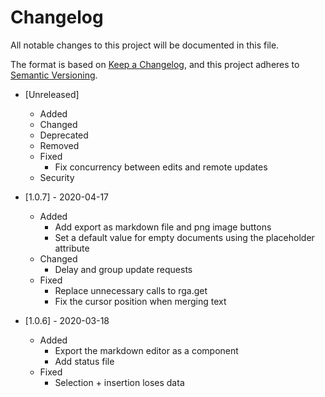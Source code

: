 # Changelog

All notable changes to this project will be documented in this file.

The format is based on [Keep a Changelog](https://keepachangelog.com/en/1.0.0/),
and this project adheres to [Semantic Versioning](https://semver.org/spec/v2.0.0.html).

- [Unreleased]

  - Added
  - Changed
  - Deprecated
  - Removed
  - Fixed
    - Fix concurrency between edits and remote updates
  - Security

- [1.0.7] - 2020-04-17

  - Added
    - Add export as markdown file and png image buttons
    - Set a default value for empty documents using the placeholder attribute
  - Changed
    - Delay and group update requests
  - Fixed
    - Replace unnecessary calls to rga.get
    - Fix the cursor position when merging text

- [1.0.6] - 2020-03-18
  - Added
    - Export the markdown editor as a component
    - Add status file
  - Fixed
    - Selection + insertion loses data
